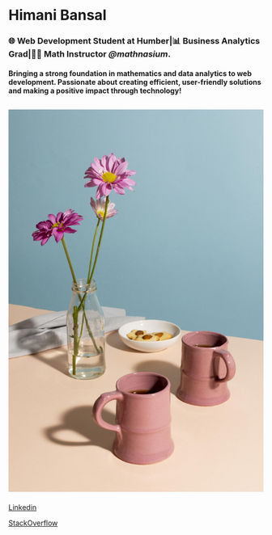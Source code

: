 ![]()

# Himani Bansal

### 🌐 Web Development Student at Humber|📊 Business Analytics Grad|🧑‍🏫 Math Instructor _@mathnasium_. 

#### Bringing a strong foundation in mathematics and data analytics to web development. Passionate about creating efficient, user-friendly solutions and making a positive impact through technology!

## [![image](arrangement-delicious-healthy-food.jpg)](himanibansal1691998@gmail.com)  


[Linkedin](https://www.linkedin.com/in/himani-bansal-8bb2532a4/)

[StackOverflow](https://stackoverflow.com/users/27218588/himani-bansal)
